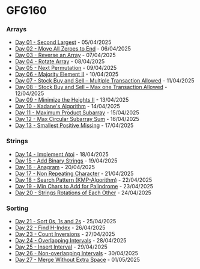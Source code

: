 # GFG160

### Arrays

- [Day 01 - Second Largest](Arrays/Day1/) - 05/04/2025
- [Day 02 - Move All Zeroes to End](Arrays/Day2/) - 06/04/2025
- [Day 03 - Reverse an Array](Arrays/Day3/) - 07/04/2025
- [Day 04 - Rotate Array](Arrays/Day4/) - 08/04/2025
- [Day 05 - Next Permutation](Arrays/Day5/) - 09/04/2025
- [Day 06 - Majority Element II](Arrays/Day6/) - 10/04/2025
- [Day 07 - Stock Buy and Sell – Multiple Transaction Allowed](Arrays/Day7/) - 11/04/2025
- [Day 08 - Stock Buy and Sell – Max one Transaction Allowed](Arrays/Day8/) - 12/04/2025
- [Day 09 - Minimize the Heights II](Arrays/Day9/) - 13/04/2025
- [Day 10 - Kadane's Algorithm](Arrays/Day10/) - 14/04/2025
- [Day 11 - Maximum Product Subarray](Arrays/Day11/) - 15/04/2025
- [Day 12 - Max Circular Subarray Sum](Arrays/Day12/) - 16/04/2025
- [Day 13 - Smallest Positive Missing](Arrays/Day13/) - 17/04/2025

### Strings

- [Day 14 - Implement Atoi](Strings/Day14/) - 18/04/2025
- [Day 15 - Add Binary Strings](Strings/Day15/) - 19/04/2025
- [Day 16 - Anagram](Strings/Day16/) - 20/04/2025
- [Day 17 - Non Repeating Character](Strings/Day17/) - 21/04/2025
- [Day 18 - Search Pattern (KMP-Algorithm)](Strings/Day18/) - 22/04/2025
- [Day 19 - Min Chars to Add for Palindrome](Strings/Day19/) - 23/04/2025
- [Day 20 - Strings Rotations of Each Other](Strings/Day20/) - 24/04/2025

### Sorting

- [Day 21 - Sort 0s, 1s and 2s](Sorting/Day21/) - 25/04/2025
- [Day 22 - Find H-Index](Sorting/Day22/) - 26/04/2025
- [Day 23 - Count Inversions](Sorting/Day23/) - 27/04/2025
- [Day 24 - Overlapping Intervals](Sorting/Day24/) - 28/04/2025
- [Day 25 - Insert Interval](Sorting/Day25/) - 29/04/2025
- [Day 26 - Non-overlapping Intervals](Sorting/Day26/) - 30/04/2025
- [Day 27 - Merge Without Extra Space](Sorting/Day27/) - 01/05/2025
